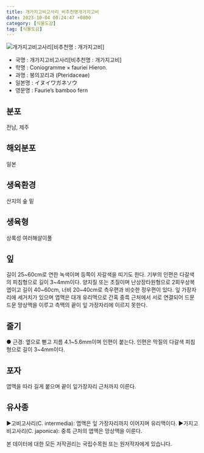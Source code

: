 ```yaml
---
title: 개가지고비고사리_비추천명개가지고비
date: 2023-10-04 00:24:47 +0800
category: [식물도감]
tag: [식물도감]
---
```




![개가지고비고사리[비추천명 : 개가지고비]](/fileUpload/plants/basic/Hemionitidaceae/Coniogramme/3201/3201_2020_2_th2.JPG)
- 국명 : 개가지고비고사리[비추천명 : 개가지고비]
- 학명 : Coniogramme × fauriei Hieron.
- 과명 : 봉의꼬리과 (Pteridaceae)
- 일본명 : イヌイワガネソウ
- 영문명 : Faurie’s bamboo fern


## 분포
전남, 제주
## 해외분포
일본
## 생육환경
산지의 숲 밑
## 생육형
상록성 여러해살이풀
## 잎
길이 25~60cm로 연한 녹색이며 등쪽이 자갈색을 띠기도 한다. 기부의 인편은 다갈색의 피침형으로 길이 3~4mm이다. 양지질 또는 초질이며 난상장타원형으로 2회우상복엽이고 길이 40~60cm, 너비 20~40cm로 측우편과 비슷한 정우편이 있다. 잎 가장자리에 세거치가 있으며 엽맥은 대개 유리맥으로 간혹 중륵 근처에서 서로 연결되어 드문드문 망상맥을 이루고 측맥의 끝이 잎 가장자리에 이르지 못한다.
## 줄기
● 근경: 옆으로 뻗고 지름 4.1~5.6mm이며 인편이 붙는다. 인편은 막질의 다갈색 피침형으로 길이 3~4mm이다.
## 포자
엽맥을 따라 길게 붙으며 끝이 잎가장자리 근처까지 이른다.
## 유사종
▶고비고사리(C. intermedia): 엽맥은 잎 가장자리까지 이어지며 유리맥이다.▶가지고비고사리(C. japonica): 중륵 근처의 엽맥은 망상맥을 이룬다.






본 데이터에 대한 모든 저작권리는 국립수목원 또는 원저작자에게 있습니다.
